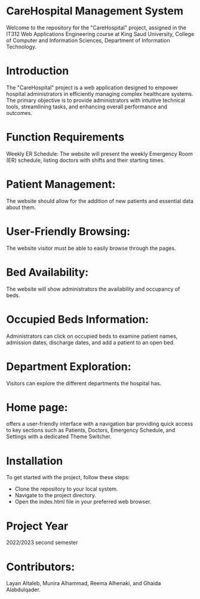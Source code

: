 
# CareHospital Management System
Welcome to the repository for the "CareHospital" project, assigned in the IT312 Web Applications Engineering course at King Saud University, College of Computer and Information Sciences, Department of Information Technology.

# Introduction
The "CareHospital" project is a  web application designed to empower hospital administrators in efficiently managing complex healthcare systems. The primary objective is to provide administrators with intuitive technical tools, streamlining tasks, and enhancing overall performance and outcomes.

#  Function Requirements
  Weekly ER Schedule:
The website will present the weekly Emergency Room (ER) schedule, listing doctors with shifts and their starting times.
# Patient Management:
The website should allow for the addition of new patients and essential data about them.
# User-Friendly Browsing:
The website visitor must be able to easily browse through the pages.
#  Bed Availability:
The website will show administrators the availability and occupancy of beds.
# Occupied Beds Information:
Administrators can click on occupied beds to examine patient names, admission dates, discharge dates, and add a patient to an open bed.
# Department Exploration:
 Visitors can explore the different departments the hospital has.
# Home page:
offers a user-friendly interface with a navigation bar providing quick access to key sections such as Patients, Doctors, Emergency Schedule, and Settings with a dedicated Theme Switcher.

# Installation
To get started with the project, follow these steps:
-  Clone the repository to your local system.
-  Navigate to the project directory.
-  Open the index.html file in your preferred web browser.

# Project Year
2022/2023 second semester  

# Contributors:
Layan Altaleb, Munira Alhammad, Reema Alhenaki, and Ghaida Alabdulqader.

